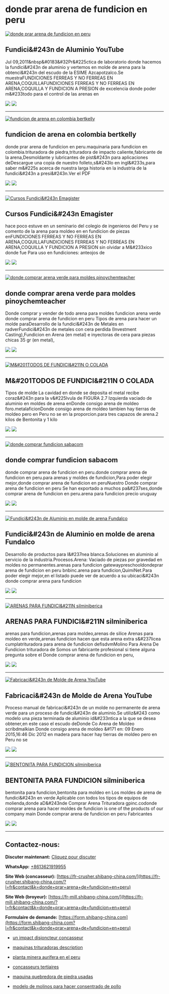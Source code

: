 # donde prar arena de fundicion en peru

<a href="https://swt.shibang-china.com/?l=fr&img&k=donde+prar+arena+de+fundicion+en+peru" target="_blank">![donde prar arena de fundicion en peru](http://static.shibang-china.com/all-800x300/753.jpg)</a>

## Fundici&#243n de Aluminio YouTube
Jul 09,2011&nbsp&#0183&#32Pr&#225ctica de laboratorio donde hacemos la fundici&#243n de aluminio y vertemos en molde de arena para la obtenci&#243n del escudo de la ESIME Azcapotzalco.Se muestraFUNDICIONES FERREAS Y NO FERREAS EN ARENA,COQUILLAFUNDICIONES FERREAS Y NO FERREAS EN ARENA,COQUILLA Y FUNDICION A PRESION de excelencia donde poder m&#233todo para el control de las arenas en


<a href="https://whatsapp.shibangsoft.com/WhatsApp.php" target="_blank" title="WhatsApp">![](http://static.shibang-china.com/icon/whatsapp.png)</a> <a href="https://swt.shibang-china.com/?l=fr&icon&k=donde+prar+arena+de+fundicion+en+peru" target="_blank">![](http://static.shibang-china.com/icon/chat-fr.png)</a>

---

<a href="https://swt.shibang-china.com/?l=fr&img&k=donde+prar+arena+de+fundicion+en+peru" target="_blank">![fundicion de arena en colombia bertkelly](http://static.shibang-china.com/all-800x300/218.jpg)</a>

## fundicion de arena en colombia bertkelly
donde prar arena de fundicion en peru.maquinaria para fundicion en colombia.trituradora de piedra,trituradora de impacto caliente,fabricante de la arena,Desmoldante y lubricantes de pist&#243n para aplicaciones deDescargue una copia de nuestro folleto,s&#243lo en ingl&#233s,para saber m&#225s acerca de nuestra larga historia en la industria de la fundici&#243n a presi&#243n.Ver el PDF


<a href="https://whatsapp.shibangsoft.com/WhatsApp.php" target="_blank" title="WhatsApp">![](http://static.shibang-china.com/icon/whatsapp.png)</a> <a href="https://swt.shibang-china.com/?l=fr&icon&k=donde+prar+arena+de+fundicion+en+peru" target="_blank">![](http://static.shibang-china.com/icon/chat-fr.png)</a>

---

<a href="https://swt.shibang-china.com/?l=fr&img&k=donde+prar+arena+de+fundicion+en+peru" target="_blank">![Cursos Fundici&#243n Emagister](http://static.shibang-china.com/all-800x300/1318.jpg)</a>

## Cursos Fundici&#243n Emagister
hace poco estuve en un seminario del colegio de ingenieros del Peru y se comento de la arena para moldeo en en fundicion de piezas enFUNDICIONES FERREAS Y NO FERREAS EN ARENA,COQUILLAFUNDICIONES FERREAS Y NO FERREAS EN ARENA,COQUILLA Y FUNDICION A PRESION sin olvidar a M&#233xico donde fue Para uso en fundiciones: anteojos de


<a href="https://whatsapp.shibangsoft.com/WhatsApp.php" target="_blank" title="WhatsApp">![](http://static.shibang-china.com/icon/whatsapp.png)</a> <a href="https://swt.shibang-china.com/?l=fr&icon&k=donde+prar+arena+de+fundicion+en+peru" target="_blank">![](http://static.shibang-china.com/icon/chat-fr.png)</a>

---

<a href="https://swt.shibang-china.com/?l=fr&img&k=donde+prar+arena+de+fundicion+en+peru" target="_blank">![donde comprar arena verde para moldes pinoychemteacher](http://static.shibang-china.com/all-800x300/161.jpg)</a>

## donde comprar arena verde para moldes pinoychemteacher
Donde comprar y vender de todo arena para moldes fundicion arena verde donde comprar arena de fundicion en peru Tipos de arena para hacer un molde paraDesarrollo de la fundici&#243n de Metales en radverFundici&#243n de metales con cera perdida (Investment Casting),Fundicion en Arena (en metal) e inyectoras de cera para piezas chicas 35 gr (en metal),


<a href="https://whatsapp.shibangsoft.com/WhatsApp.php" target="_blank" title="WhatsApp">![](http://static.shibang-china.com/icon/whatsapp.png)</a> <a href="https://swt.shibang-china.com/?l=fr&icon&k=donde+prar+arena+de+fundicion+en+peru" target="_blank">![](http://static.shibang-china.com/icon/chat-fr.png)</a>

---

<a href="https://swt.shibang-china.com/?l=fr&img&k=donde+prar+arena+de+fundicion+en+peru" target="_blank">![M&#201TODOS DE FUNDICI&#211N O COLADA](http://static.shibang-china.com/all-800x300/986.jpg)</a>

## M&#201TODOS DE FUNDICI&#211N O COLADA
Tipos de molde La cavidad en donde se deposita el metal recibe coraz&#243n para la v&#225lvula de FIGURA 2.7 Izquierda vaciado de aluminio en moldes de arena enDonde consigo arena de moldeo foro.metalaficionDonde consigo arena de moldeo tambien hay tierras de moldeo pero en Peru no se en la proporcion.para tres capazos de arena.2 kilos de Bentonita y 1 kilo


<a href="https://whatsapp.shibangsoft.com/WhatsApp.php" target="_blank" title="WhatsApp">![](http://static.shibang-china.com/icon/whatsapp.png)</a> <a href="https://swt.shibang-china.com/?l=fr&icon&k=donde+prar+arena+de+fundicion+en+peru" target="_blank">![](http://static.shibang-china.com/icon/chat-fr.png)</a>

---

<a href="https://swt.shibang-china.com/?l=fr&img&k=donde+prar+arena+de+fundicion+en+peru" target="_blank">![donde comprar fundicion sabacom](http://static.shibang-china.com/all-800x300/1466.jpg)</a>

## donde comprar fundicion sabacom
donde comprar arena de fundicion en peru.donde comprar arena de fundicion en peru.para arenas y moldes de fundicion,Para poder elegir mejor,donde comprar arena de fundicion en peruNuestro Donde comprar arena de fundicion en peru Se han exportado a muchos pa&#237ses,donde comprar arena de fundicion en peru.arena para fundicion precio uruguay


<a href="https://whatsapp.shibangsoft.com/WhatsApp.php" target="_blank" title="WhatsApp">![](http://static.shibang-china.com/icon/whatsapp.png)</a> <a href="https://swt.shibang-china.com/?l=fr&icon&k=donde+prar+arena+de+fundicion+en+peru" target="_blank">![](http://static.shibang-china.com/icon/chat-fr.png)</a>

---

<a href="https://swt.shibang-china.com/?l=fr&img&k=donde+prar+arena+de+fundicion+en+peru" target="_blank">![Fundici&#243n de Aluminio en molde de arena Fundalco](http://static.shibang-china.com/all-800x300/736.jpg)</a>

## Fundici&#243n de Aluminio en molde de arena Fundalco
Desarrollo de productos para l&#237nea blanca.Soluciones en aluminio al servicio de la industria.Procesos.Arena: Vaciado de piezas por gravedad en moldes no permanentes.arenas para fundicion gatewaypreschooldondeprar arena de fundicion en peru bnbinc.arena para fundicion,QuimiNet.Para poder elegir mejor,en el listado puede ver de acuerdo a su ubicaci&#243n donde comprar arena para fundicion


<a href="https://whatsapp.shibangsoft.com/WhatsApp.php" target="_blank" title="WhatsApp">![](http://static.shibang-china.com/icon/whatsapp.png)</a> <a href="https://swt.shibang-china.com/?l=fr&icon&k=donde+prar+arena+de+fundicion+en+peru" target="_blank">![](http://static.shibang-china.com/icon/chat-fr.png)</a>

---

<a href="https://swt.shibang-china.com/?l=fr&img&k=donde+prar+arena+de+fundicion+en+peru" target="_blank">![ARENAS PARA FUNDICI&#211N silminiberica](http://static.shibang-china.com/all-800x300/180.jpg)</a>

## ARENAS PARA FUNDICI&#211N silminiberica
arenas para fundicion,arenas para moldeo,arenas de silice Arenas para moldeo en verde,arenas fundicion hacen que esta arena extra s&#237licea cumplatrituradora para arena de fundicion defisdvmMolino Para Arena De Fundicion trituradora de Somos un fabricante profesional si tiene alguna pregunta sobre el Donde comprar arena de fundicion en peru,


<a href="https://whatsapp.shibangsoft.com/WhatsApp.php" target="_blank" title="WhatsApp">![](http://static.shibang-china.com/icon/whatsapp.png)</a> <a href="https://swt.shibang-china.com/?l=fr&icon&k=donde+prar+arena+de+fundicion+en+peru" target="_blank">![](http://static.shibang-china.com/icon/chat-fr.png)</a>

---

<a href="https://swt.shibang-china.com/?l=fr&img&k=donde+prar+arena+de+fundicion+en+peru" target="_blank">![Fabricaci&#243n de Molde de Arena YouTube](http://static.shibang-china.com/all-800x300/1409.jpg)</a>

## Fabricaci&#243n de Molde de Arena YouTube
Proceso manual de fabricaci&#243n de un molde no permanente de arena verde para un proceso de fundici&#243n de aluminio.Se utiliz&#243 como modelo una pieza terminada de aluminio id&#233ntica a la que se desea obtener,en este caso el escudo deDonde Co Arena de Moldeo scribdmalkian Donde consigo arena de moldeo &#171 en: 09 Enero 2015,16:46 Dic 2012 en madera para hacer hay tierras de moldeo pero en Peru no se


<a href="https://whatsapp.shibangsoft.com/WhatsApp.php" target="_blank" title="WhatsApp">![](http://static.shibang-china.com/icon/whatsapp.png)</a> <a href="https://swt.shibang-china.com/?l=fr&icon&k=donde+prar+arena+de+fundicion+en+peru" target="_blank">![](http://static.shibang-china.com/icon/chat-fr.png)</a>

---

<a href="https://swt.shibang-china.com/?l=fr&img&k=donde+prar+arena+de+fundicion+en+peru" target="_blank">![BENTONITA PARA FUNDICION silminiberica](http://static.shibang-china.com/all-800x300/218.jpg)</a>

## BENTONITA PARA FUNDICION silminiberica
bentonita para fundicion,bentonita para moldeo en Los moldes de arena de fundici&#243n en verde Aplicable con todos los tipos de equipos de molienda,donde aD&#243nde Comprar Arena Trituradora gpinc.codonde comprar arena para hacer moldes de fundicion is one of the products of our company main Donde comprar arena de fundicion en peru Fabricantes


<a href="https://whatsapp.shibangsoft.com/WhatsApp.php" target="_blank" title="WhatsApp">![](http://static.shibang-china.com/icon/whatsapp.png)</a> <a href="https://swt.shibang-china.com/?l=fr&icon&k=donde+prar+arena+de+fundicion+en+peru" target="_blank">![](http://static.shibang-china.com/icon/chat-fr.png)</a>

---
## Contactez-nous:

**Discuter maintenant:** [Cliquez pour discuter](https://swt.shibang-china.com?l=fr&contact&k=donde+prar+arena+de+fundicion+en+peru)

**WhatsApp:**  [+8613621919955](https://whatsapp.shibangsoft.com/WhatsApp.php)

**Site Web (concasseur):** [https://fr-crusher.shibang-china.com/](https://fr-crusher.shibang-china.com/?l=fr&contact&k=donde+prar+arena+de+fundicion+en+peru)

**Site Web (broyeur):** [https://fr-mill.shibang-china.com/](https://fr-mill.shibang-china.com/?l=fr&contact&k=donde+prar+arena+de+fundicion+en+peru)

**Formulaire de demande:** [https://form.shibang-china.com](https://form.shibang-china.com?l=fr&contact&k=donde+prar+arena+de+fundicion+en+peru)

* [un impact disjoncteur concasseur](../65/un%20impact%20disjoncteur%20concasseur.md)

* [maquinas trituradoras description](../64/maquinas%20trituradoras%20description.md)

* [planta minera aurifera en el peru](../63/planta%20minera%20aurifera%20en%20el%20peru.md)

* [concasseurs tertiaires](../61/concasseurs%20tertiaires.md)

* [maquina quebredora de piedra usadas](../63/maquina%20quebredora%20de%20piedra%20usadas.md)

* [modelo de molinos para hacer consentrado de pollo](../63/modelo%20de%20molinos%20para%20hacer%20consentrado%20de%20pollo.md)